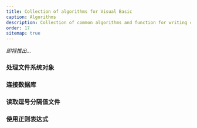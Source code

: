 ```yaml
---
title: Collection of algorithms for Visual Basic
caption: Algorithms
description: Collection of common algorithms and function for writing code in Visual Basic
order: 17
sitemap: true
---
```

*即将推出...*

### 处理文件系统对象
### 连接数据库
### 读取逗号分隔值文件
### 使用正则表达式